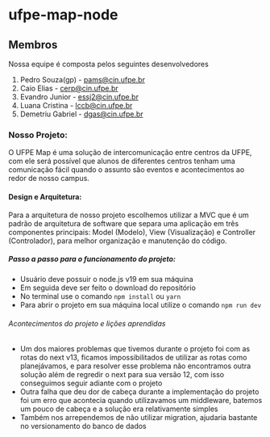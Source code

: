 # ufpe-map-node
## Membros
Nossa equipe é composta pelos seguintes desenvolvedores

1. Pedro Souza(gp) - pams@cin.ufpe.br
2. Caio Elias - cerp@cin.ufpe.br  
3. Evandro Junior - essj2@cin.ufpe.br
4. Luana Cristina - lccb@cin.ufpe.br
5. Demetriu Gabriel - dgas@cin.ufpe.br

### Nosso Projeto:
O UFPE Map é uma solução de intercomunicação entre centros da UFPE, com ele será possível que alunos de diferentes centros tenham uma comunicação fácil quando o assunto são eventos e acontecimentos ao redor de nosso campus.

#### Design e Arquitetura:
Para a arquitetura de nosso projeto escolhemos utilizar a MVC que é um padrão de arquitetura de software que separa uma aplicação em três componentes principais: Model (Modelo), View (Visualização) e Controller (Controlador), para melhor organização e manutenção do código.

##### Passo a passo para o funcionamento do projeto:
- Usuário deve possuir o node.js v19 em sua máquina
- Em seguida deve ser feito o download do repositório
- No terminal use o comando `npm install` ou `yarn`
- Para abrir o projeto em sua máquina local utilize o comando `npm run dev` 


###### Acontecimentos do projeto e lições aprendidas
- Um dos maiores problemas que tivemos durante o projeto foi com as rotas do next v13, ficamos impossibilitados de utilizar as rotas como planejávamos, e para resolver esse problema não encontramos outra solução além de regredir o next para sua versão 12, com isso conseguimos seguir adiante com o projeto
- Outra falha que deu dor de cabeça durante a implementação do projeto foi um erro que acontecia quando utilizavamos um middleware, batemos um pouco de cabeça e a solução era relativamente simples
- Também nos arrependemos de não utilizar migration, ajudaria bastante no versionamento do banco de dados


